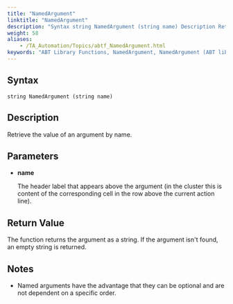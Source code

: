 ```yaml
--- 
title: "NamedArgument"
linktitle: "NamedArgument"
description: "Syntax string NamedArgument (string name) Description Retrieve the value of an argument by name. Parameters name The header label that appears above the argument (in the cluster this is content of the ..."
weight: 58
aliases: 
    - /TA_Automation/Topics/abtf_NamedArgument.html
keywords: "ABT Library Functions, NamedArgument, NamedArgument (ABT library function)"
---
```


## Syntax

`string NamedArgument (string name)`

## Description

Retrieve the value of an argument by name.

## Parameters

-   **name**

    The header label that appears above the argument \(in the cluster this is content of the corresponding cell in the row above the current action line\).


## Return Value

The function returns the argument as a string. If the argument isn't found, an empty string is returned.

## Notes

-   Named arguments have the advantage that they can be optional and are not dependent on a specific order.




